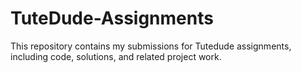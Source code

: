 # TuteDude-Assignments
This repository contains my submissions for Tutedude assignments, including code, solutions, and related project work.
